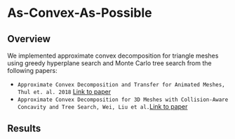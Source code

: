 # As-Convex-As-Possible

## Overview

We implemented approximate convex decomposition for triangle meshes using greedy hyperplane search and Monte Carlo tree search from the following papers:
- `Approximate Convex Decomposition and Transfer for Animated Meshes, Thul et. al. 2018` [Link to paper](https://www.microsoft.com/en-us/research/uploads/prod/2019/09/a226-thul.pdf)
- `Approximate Convex Decomposition for 3D Meshes with Collision-Aware Concavity and Tree Search, Wei, Liu et al.`[Link to paper](https://colin97.github.io/CoACD/)


## Results
